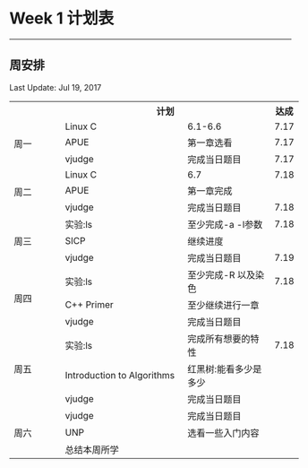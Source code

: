 # Week 1 计划表

----------------------

## 周安排

Last Update: Jul 19, 2017
<table style="undefined;table-layout: fixed; width: 517px"><colgroup><col style="width: 93.002404px"><col style="width: 222.002404px"><col style="width: 158.002404px"><col style="width: 44.002404px"></colgroup><tr><th></th><th colspan="2">计划</th><th>达成</th></tr><tr><td rowspan="3">周一</td><td>Linux C</td><td>6.1-6.6</td><td>7.17</td></tr><tr><td>APUE</td><td>第一章选看</td><td>7.17</td></tr><tr><td>vjudge</td><td>完成当日题目</td><td>7.17</td></tr><tr><td rowspan="3">周二</td><td>Linux C</td><td>6.7</td><td>7.18</td></tr><tr><td>APUE</td><td>第一章完成</td><td></td></tr><tr><td>vjudge</td><td>完成当日题目</td><td>7.18</td></tr><tr><td rowspan="3">周三</td><td>实验:ls</td><td>至少完成-a -l参数</td><td>7.18</td></tr><tr><td>SICP</td><td>继续进度</td><td></td></tr><tr><td>vjudge</td><td>完成当日题目</td><td>7.19</td></tr><tr><td rowspan="3">周四</td><td>实验:ls</td><td>至少完成-R 以及染色</td><td>7.18</td></tr><tr><td>C++ Primer</td><td>至少继续进行一章</td><td></td></tr><tr><td>vjudge</td><td>完成当日题目</td><td></td></tr><tr><td rowspan="3">周五</td><td>实验:ls</td><td>完成所有想要的特性</td><td>7.18</td></tr><tr><td>Introduction to Algorithms</td><td>红黑树:能看多少是多少</td><td></td></tr><tr><td>vjudge</td><td>完成当日题目</td><td></td></tr><tr><td rowspan="3">周六</td><td>vjudge</td><td>完成当日题目</td><td></td></tr><tr><td>UNP</td><td>选看一些入门内容</td><td></td></tr><tr><td colspan="2">总结本周所学</td><td></td></tr></table>